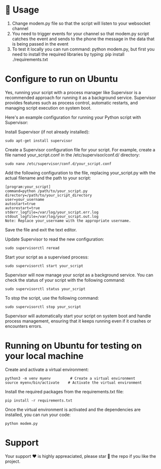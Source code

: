 # 🚀 Usage
1. Change modem.py file so that the script will listen to your websocket channel
2. You need to trigger events for your channel so that modem.py script catches the event and sends to the phone the message in the data that is being passed in the event
3. To test it locally you can run command: python modem.py, but first you need to install the required libraries by typing: pip install ./requirements.txt

# Configure to run on Ubuntu

Yes, running your script with a process manager like Supervisor is a recommended approach for running it as a background service. Supervisor provides features such as process control, automatic restarts, and managing script execution on system boot.

Here's an example configuration for running your Python script with Supervisor:

Install Supervisor (if not already installed):

```
sudo apt-get install supervisor
```
Create a Supervisor configuration file for your script. For example, create a file named your_script.conf in the /etc/supervisor/conf.d/ directory:

```
sudo nano /etc/supervisor/conf.d/your_script.conf
```
Add the following configuration to the file, replacing your_script.py with the actual filename and the path to your script:

```
[program:your_script]
command=python /path/to/your_script.py
directory=/path/to/your_script_directory
user=your_username
autostart=true
autorestart=true
stderr_logfile=/var/log/your_script.err.log
stdout_logfile=/var/log/your_script.out.log
Note: Replace your_username with the appropriate username.
```

Save the file and exit the text editor.

Update Supervisor to read the new configuration:

```
sudo supervisorctl reread
```
Start your script as a supervised process:

```
sudo supervisorctl start your_script
```
Supervisor will now manage your script as a background service. You can check the status of your script with the following command:

```
sudo supervisorctl status your_script
```
To stop the script, use the following command:

```
sudo supervisorctl stop your_script
```
Supervisor will automatically start your script on system boot and handle process management, ensuring that it keeps running even if it crashes or encounters errors.


# Running on Ubuntu for testing on your local machine

Create and activate a virtual environment:

```
python3 -m venv myenv         # Create a virtual environment
source myenv/bin/activate    # Activate the virtual environment
```
Install the required packages from the requirements.txt file:

```
pip install -r requirements.txt
```
Once the virtual environment is activated and the dependencies are installed, you can run your code:

```
python modem.py
```

# Support
Your support ❤️ is highly appreaciated, please star 🌟 the repo if you like the project.

